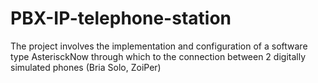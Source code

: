 # PBX-IP-telephone-station
The project involves the implementation and configuration of a software type AsterisckNow through which to the connection between 2 digitally simulated phones (Bria Solo, ZoiPer)
